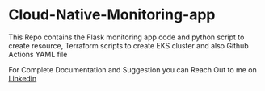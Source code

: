 # Cloud-Native-Monitoring-app
This Repo contains the Flask monitoring app code and python script to create resource, Terraform scripts to create EKS cluster and also Github Actions YAML file

For Complete Documentation and Suggestion you can Reach Out to me on [Linkedin](https://linkedin.com/in/mrvikash07)
